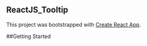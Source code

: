 ## ReactJS_Tooltip
This project was bootstrapped with [Create React App](https://github.com/facebookincubator/create-react-app).

##Getting Started


